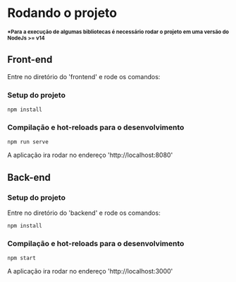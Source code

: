 # Rodando o projeto
<small><b>*Para a execução de algumas bibliotecas é necessário rodar o projeto em uma versão do NodeJs >= v14</b></small>
## Front-end
Entre no diretório do 'frontend' e rode os comandos:
### Setup do projeto
```
npm install
```

### Compilação e hot-reloads para o desenvolvimento
```
npm run serve
```
A aplicação ira rodar no endereço 'http://localhost:8080'


## Back-end
### Setup do projeto
Entre no diretório do 'backend' e rode os comandos:
```
npm install
```

### Compilação e hot-reloads para o desenvolvimento
```
npm start
```

A aplicação ira rodar no endereço 'http://localhost:3000'
